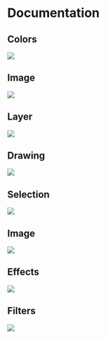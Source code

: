 # Documentation

## Colors

![](https://github.com/pixa-pics/pixa-pics.github.io/blob/main/doc/screenshots/Screenshot_colors.png?raw=true)

## Image

![](https://github.com/pixa-pics/pixa-pics.github.io/blob/main/doc/screenshots/Screenshot_image.png?raw=true)

## Layer

![](https://github.com/pixa-pics/pixa-pics.github.io/blob/main/doc/screenshots/Screenshot_layer.png?raw=true)

## Drawing

![](https://github.com/pixa-pics/pixa-pics.github.io/blob/main/doc/screenshots/Screenshot_drawing.png?raw=true)

## Selection

![](https://github.com/pixa-pics/pixa-pics.github.io/blob/main/doc/screenshots/Screenshot_selection.png?raw=true)

## Image

![](https://github.com/pixa-pics/pixa-pics.github.io/blob/main/doc/screenshots/Screenshot_image.png?raw=true)

## Effects

![](https://github.com/pixa-pics/pixa-pics.github.io/blob/main/doc/screenshots/Screenshot_effect.png?raw=true)

## Filters

![](https://github.com/pixa-pics/pixa-pics.github.io/blob/main/doc/screenshots/Screenshot_filter.png?raw=true)
